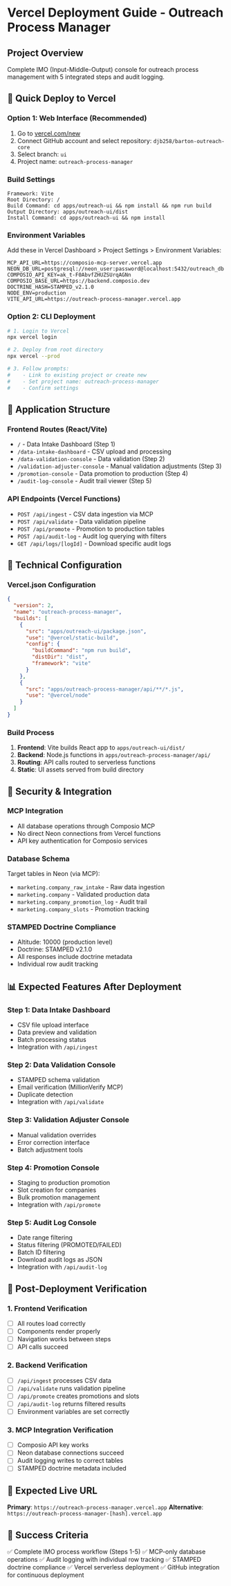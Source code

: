 <!--
─────────────────────────────────────────────
📁 CTB Classification Metadata
─────────────────────────────────────────────
CTB Branch: docs
Barton ID: 06.01.00
Unique ID: CTB-A4073A3E
Blueprint Hash:
Last Updated: 2025-10-23
Enforcement: ORBT
─────────────────────────────────────────────
-->

# Vercel Deployment Guide - Outreach Process Manager

## Project Overview
Complete IMO (Input-Middle-Output) console for outreach process management with 5 integrated steps and audit logging.

## 🚀 Quick Deploy to Vercel

### Option 1: Web Interface (Recommended)
1. Go to [vercel.com/new](https://vercel.com/new)
2. Connect GitHub account and select repository: `djb258/barton-outreach-core`
3. Select branch: `ui`
4. Project name: `outreach-process-manager`

### Build Settings
```
Framework: Vite
Root Directory: /
Build Command: cd apps/outreach-ui && npm install && npm run build
Output Directory: apps/outreach-ui/dist
Install Command: cd apps/outreach-ui && npm install
```

### Environment Variables
Add these in Vercel Dashboard > Project Settings > Environment Variables:

```env
MCP_API_URL=https://composio-mcp-server.vercel.app
NEON_DB_URL=postgresql://neon_user:password@localhost:5432/outreach_db
COMPOSIO_API_KEY=ak_t-F0AbvfZHUZSUrqAGNn
COMPOSIO_BASE_URL=https://backend.composio.dev
DOCTRINE_HASH=STAMPED_v2.1.0
NODE_ENV=production
VITE_API_URL=https://outreach-process-manager.vercel.app
```

### Option 2: CLI Deployment
```bash
# 1. Login to Vercel
npx vercel login

# 2. Deploy from root directory
npx vercel --prod

# 3. Follow prompts:
#    - Link to existing project or create new
#    - Set project name: outreach-process-manager
#    - Confirm settings
```

## 📱 Application Structure

### Frontend Routes (React/Vite)
- `/` - Data Intake Dashboard (Step 1)
- `/data-intake-dashboard` - CSV upload and processing
- `/data-validation-console` - Data validation (Step 2)
- `/validation-adjuster-console` - Manual validation adjustments (Step 3)
- `/promotion-console` - Data promotion to production (Step 4)
- `/audit-log-console` - Audit trail viewer (Step 5)

### API Endpoints (Vercel Functions)
- `POST /api/ingest` - CSV data ingestion via MCP
- `POST /api/validate` - Data validation pipeline
- `POST /api/promote` - Promotion to production tables
- `POST /api/audit-log` - Audit log querying with filters
- `GET /api/logs/[logId]` - Download specific audit logs

## 🔧 Technical Configuration

### Vercel.json Configuration
```json
{
  "version": 2,
  "name": "outreach-process-manager",
  "builds": [
    {
      "src": "apps/outreach-ui/package.json",
      "use": "@vercel/static-build",
      "config": {
        "buildCommand": "npm run build",
        "distDir": "dist",
        "framework": "vite"
      }
    },
    {
      "src": "apps/outreach-process-manager/api/**/*.js",
      "use": "@vercel/node"
    }
  ]
}
```

### Build Process
1. **Frontend**: Vite builds React app to `apps/outreach-ui/dist/`
2. **Backend**: Node.js functions in `apps/outreach-process-manager/api/`
3. **Routing**: API calls routed to serverless functions
4. **Static**: UI assets served from build directory

## 🔐 Security & Integration

### MCP Integration
- All database operations through Composio MCP
- No direct Neon connections from Vercel functions
- API key authentication for Composio services

### Database Schema
Target tables in Neon (via MCP):
- `marketing.company_raw_intake` - Raw data ingestion
- `marketing.company` - Validated production data
- `marketing.company_promotion_log` - Audit trail
- `marketing.company_slots` - Promotion tracking

### STAMPED Doctrine Compliance
- Altitude: 10000 (production level)
- Doctrine: STAMPED v2.1.0
- All responses include doctrine metadata
- Individual row audit tracking

## 📊 Expected Features After Deployment

### Step 1: Data Intake Dashboard
- CSV file upload interface
- Data preview and validation
- Batch processing status
- Integration with `/api/ingest`

### Step 2: Data Validation Console
- STAMPED schema validation
- Email verification (MillionVerify MCP)
- Duplicate detection
- Integration with `/api/validate`

### Step 3: Validation Adjuster Console
- Manual validation overrides
- Error correction interface
- Batch adjustment tools

### Step 4: Promotion Console
- Staging to production promotion
- Slot creation for companies
- Bulk promotion management
- Integration with `/api/promote`

### Step 5: Audit Log Console
- Date range filtering
- Status filtering (PROMOTED/FAILED)
- Batch ID filtering
- Download audit logs as JSON
- Integration with `/api/audit-log`

## 🎯 Post-Deployment Verification

### 1. Frontend Verification
- [ ] All routes load correctly
- [ ] Components render properly
- [ ] Navigation works between steps
- [ ] API calls succeed

### 2. Backend Verification
- [ ] `/api/ingest` processes CSV data
- [ ] `/api/validate` runs validation pipeline
- [ ] `/api/promote` creates promotions and slots
- [ ] `/api/audit-log` returns filtered results
- [ ] Environment variables are set correctly

### 3. MCP Integration Verification
- [ ] Composio API key works
- [ ] Neon database connections succeed
- [ ] Audit logging writes to correct tables
- [ ] STAMPED doctrine metadata included

## 🔗 Expected Live URL
**Primary**: `https://outreach-process-manager.vercel.app`
**Alternative**: `https://outreach-process-manager-[hash].vercel.app`

## 🎉 Success Criteria
✅ Complete IMO process workflow (Steps 1-5)
✅ MCP-only database operations
✅ Audit logging with individual row tracking
✅ STAMPED doctrine compliance
✅ Vercel serverless deployment
✅ GitHub integration for continuous deployment